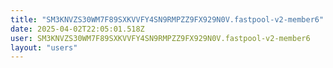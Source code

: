 ```yaml
---
title: "SM3KNVZS30WM7F89SXKVVFY4SN9RMPZZ9FX929N0V.fastpool-v2-member6"
date: 2025-04-02T22:05:01.518Z
user: SM3KNVZS30WM7F89SXKVVFY4SN9RMPZZ9FX929N0V.fastpool-v2-member6
layout: "users"
---
```

    